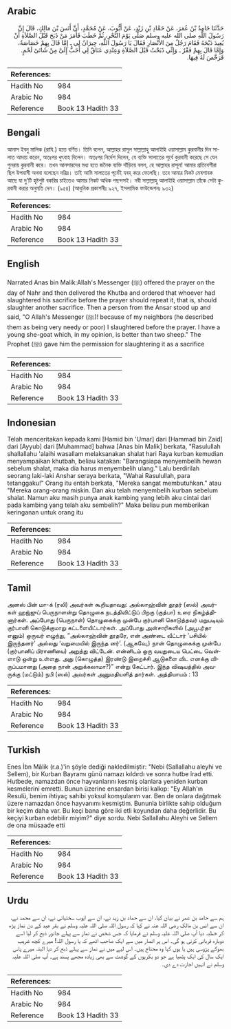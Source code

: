 ## Arabic


<div dir="rtl" lang="ar" style={{fontSize:'larger',backgroundColor:'#f8f9fa',padding:20}}>
حَدَّثَنَا حَامِدُ بْنُ عُمَرَ، عَنْ حَمَّادِ بْنِ زَيْدٍ، عَنْ أَيُّوبَ، عَنْ مُحَمَّدٍ، أَنَّ أَنَسَ بْنَ مَالِكٍ، قَالَ إِنَّ رَسُولَ اللَّهِ صلى الله عليه وسلم صَلَّى يَوْمَ النَّحْرِ، ثُمَّ خَطَبَ فَأَمَرَ مَنْ ذَبَحَ قَبْلَ الصَّلاَةِ أَنْ يُعِيدَ ذَبْحَهُ فَقَامَ رَجُلٌ مِنَ الأَنْصَارِ فَقَالَ يَا رَسُولَ اللَّهِ، جِيرَانٌ لِي ـ إِمَّا قَالَ بِهِمْ خَصَاصَةٌ، وَإِمَّا قَالَ بِهِمْ فَقْرٌ ـ وَإِنِّي ذَبَحْتُ قَبْلَ الصَّلاَةِ وَعِنْدِي عَنَاقٌ لِي أَحَبُّ إِلَىَّ مِنْ شَاتَىْ لَحْمٍ‏.‏ فَرَخَّصَ لَهُ فِيهَا‏.‏
</div>
<div style={{backgroundColor:'#f8f9fa',padding:20, marginBottom: 10}}><table> <thead> <tr> <th>References:</th> <th></th> </tr> </thead> <tbody><tr><td>Hadith No</td><td>984</td></tr><tr><td>Arabic No</td><td>984</td></tr><tr><td>Reference</td><td>Book 13 Hadith 33</td></tr></tbody></table></div>

## Bengali


<div dir="ltr" lang="bn" style={{fontSize:'larger',backgroundColor:'#f8f9fa',padding:20}}>
আনাস ইবনু মালিক (রাযি.) হতে বর্ণিত। তিনি বলেন, আল্লাহর রাসূল সাল্লাল্লাহু আলাইহি ওয়াসাল্লাম কুরবানীর দিন সালাত আদায় করেন, অতঃপর খুৎবাহ দিলেন। অতঃপর নির্দেশ দিলেন, যে ব্যক্তি সালাতের পূর্বে কুরবানী করেছে সে যেন পুনরায় কুরবানী করে। তখন আনসারদের মধ্য হতে জনৈক ব্যক্তি দাঁড়িয়ে বলল, হে আল্লাহর রাসূল! আমার প্রতিবেশীরা ছিল উপবাসী অথবা বলেছেন দরিদ্র। তাই আমি সালাতের পূর্বেই যবহ্ করে ফেলেছি। তবে আমার নিকট মেষশাবক আছে যা দু’টি হৃষ্টপুষ্ট বকরির চাইতেও আমার নিকট অধিক পছন্দসই। নবী সাল্লাল্লাহু আলাইহি ওয়াসাল্লাম তাঁকে সেটা কুরবানী করার অনুমতি দেন। (৯৫৪) (আধুনিক প্রকাশনীঃ ৯২৭, ইসলামিক ফাউন্ডেশনঃ ৯৩২)
</div>
<div style={{backgroundColor:'#f8f9fa',padding:20, marginBottom: 10}}><table> <thead> <tr> <th>References:</th> <th></th> </tr> </thead> <tbody><tr><td>Hadith No</td><td>984</td></tr><tr><td>Arabic No</td><td>984</td></tr><tr><td>Reference</td><td>Book 13 Hadith 33</td></tr></tbody></table></div>

## English


<div dir="ltr" lang="en" style={{fontSize:'larger',backgroundColor:'#f8f9fa',padding:20}}>
Narrated Anas bin Malik:Allah's Messenger (ﷺ) offered the prayer on the day of Nahr and then delivered the Khutba and ordered that whoever had slaughtered his sacrifice before the prayer should repeat it, that is, should slaughter another sacrifice. Then a person from the Ansar stood up and said, "O Allah's Messenger (ﷺ)! because of my neighbors (he described them as being very needy or poor) I slaughtered before the prayer. I have a young she-goat which, in my opinion, is better than two sheep." The Prophet (ﷺ) gave him the permission for slaughtering it as a sacrifice
</div>
<div style={{backgroundColor:'#f8f9fa',padding:20, marginBottom: 10}}><table> <thead> <tr> <th>References:</th> <th></th> </tr> </thead> <tbody><tr><td>Hadith No</td><td>984</td></tr><tr><td>Arabic No</td><td>984</td></tr><tr><td>Reference</td><td>Book 13 Hadith 33</td></tr></tbody></table></div>

## Indonesian


<div dir="ltr" lang="id" style={{fontSize:'larger',backgroundColor:'#f8f9fa',padding:20}}>
Telah menceritakan kepada kami [Hamid bin 'Umar] dari [Hammad bin Zaid] dari [Ayyub] dari [Muhammad] bahwa [Anas bin Malik] berkata, "Rasulullah shallallahu 'alaihi wasallam melaksanakan shalat hari Raya kurban kemudian menyampaikan khutbah, beliau katakan: "Barangsiapa menyembelih hewan sebelum shalat, maka dia harus menyembelih ulang." Lalu berdirilah seorang laki-laki Anshar seraya berkata, "Wahai Rasulullah, para tetanggaku!" Orang itu entah berkata, "Mereka sangat membutuhkan." atau "Mereka orang-orang miskin. Dan aku telah menyembelih kurban sebelum shalat. Namun aku masih punya anak kambing yang lebih aku cintai dari pada kambing yang telah aku sembelih?" Maka beliau pun memberikan keringanan untuk orang itu
</div>
<div style={{backgroundColor:'#f8f9fa',padding:20, marginBottom: 10}}><table> <thead> <tr> <th>References:</th> <th></th> </tr> </thead> <tbody><tr><td>Hadith No</td><td>984</td></tr><tr><td>Arabic No</td><td>984</td></tr><tr><td>Reference</td><td>Book 13 Hadith 33</td></tr></tbody></table></div>

## Tamil


<div dir="ltr" lang="ta" style={{fontSize:'larger',backgroundColor:'#f8f9fa',padding:20}}>
அனஸ் பின் மா-க் (ரலி) அவர்கள் கூறியதாவது: அல்லாஹ்வின் தூதர் (ஸல்) அவர்கள் ஹஜ்ஜுப் பெருநாளன்று தொழுகை நடத்திவிட்டுப் பிறகு (குத்பா) உரை நிகழ்த்தினார்கள். அப்போது (பெருநாள்) தொழுகைக்கு முன்பே குர்பானி கொடுத்தவர் மறுபடியும் குர்பானி கொடுக்குமாறு கட்டளையிட்டார்கள். அப்போது அன்சாரிகளில் (அபூபுர்தா எனும்) ஒருவர் எழுந்து, “அல்லாஹ்வின் தூதரே, என் அண்டை வீட்டார் ‘பசியில் இருந்தனர்’ அல்லது ‘வறுமையில் இருந்த னர்’. (ஆகவே,) நான் தொழுகைக்கு முன்பே (குர்பானிப் பிராணியை) அறுத்து விட்டேன். என்னிடம் ஒரு வயதுடைய பெட்டை வெள்ளாடு ஒன்று உள்ளது. அது (கொழுத்த) இரண்டு இறைச்சி ஆடுகளை விட எனக்கு விருப்பமானது (அதை நான் அறுக்கலாமா?)” என்று கேட்டார். இந்த விஷயத்தில் அவருக்கு (மட்டும்) நபி (ஸல்) அவர்கள் அனுமதியளித் தார்கள். அத்தியாயம் : 13
</div>
<div style={{backgroundColor:'#f8f9fa',padding:20, marginBottom: 10}}><table> <thead> <tr> <th>References:</th> <th></th> </tr> </thead> <tbody><tr><td>Hadith No</td><td>984</td></tr><tr><td>Arabic No</td><td>984</td></tr><tr><td>Reference</td><td>Book 13 Hadith 33</td></tr></tbody></table></div>

## Turkish


<div dir="ltr" lang="tr" style={{fontSize:'larger',backgroundColor:'#f8f9fa',padding:20}}>
Enes İbn Mâlik (r.a.)'in şöyle dediği nakledilmiştir: "Nebi (Sallallahu aleyhi ve Sellem), bir Kurban Bayramı günü namazı kıldırdı ve sonra hutbe îrad etti. Hutbede, namazdan önce hayvanlarını kesmiş olanlara yeniden kurban kesmelerini emretti. Bunun üzerine ensardan birisi kalkıp: "Ey Allah'ın Resulü, benim ihtiyaç sahibi yoksul komşularım var. Ben de onlara dağıtmak üzere namazdan önce hayvanımı kesmiştim. Bununla birlikte sahip olduğum bir keçim daha var. Bu keçi bana göre iki etli koyundan daha değerlidir. Bu keçiyi kurban edebilir miyim?" diye sordu. Nebi Sallallahu Aleyhi ve Sellem de ona müsaade etti
</div>
<div style={{backgroundColor:'#f8f9fa',padding:20, marginBottom: 10}}><table> <thead> <tr> <th>References:</th> <th></th> </tr> </thead> <tbody><tr><td>Hadith No</td><td>984</td></tr><tr><td>Arabic No</td><td>984</td></tr><tr><td>Reference</td><td>Book 13 Hadith 33</td></tr></tbody></table></div>

## Urdu


<div dir="rtl" lang="ur" style={{fontSize:'larger',backgroundColor:'#f8f9fa',padding:20}}>
ہم سے حامد بن عمر نے بیان کیا، ان سے حماد بن زید نے، ان سے ایوب سختیانی نے، ان سے محمد نے، ان سے انس بن مالک رضی اللہ عنہ نے کہا کہ رسول اللہ صلی اللہ علیہ وسلم نے بقر عید کے دن نماز پڑھ کر خطبہ دیا آپ صلی اللہ علیہ وسلم نے فرمایا کہ جس شخص نے نماز سے پہلے جانور ذبح کر لیا اسے دوبارہ قربانی کرنی ہو گی۔ اس پر انصار میں سے ایک صاحب اٹھے کہ یا رسول اللہ! میرے کچھ غریب بھوکے پڑوسی ہیں یا یوں کہا وہ محتاج ہیں۔ اس لیے میں نے نماز سے پہلے ذبح کر دیا البتہ میرے پاس ایک سال کی ایک پٹھیا ہے جو دو بکریوں کے گوشت سے بھی زیادہ مجھے پسند ہے۔ آپ صلی اللہ علیہ وسلم نے انہیں اجازت دے دی۔
</div>
<div style={{backgroundColor:'#f8f9fa',padding:20, marginBottom: 10}}><table> <thead> <tr> <th>References:</th> <th></th> </tr> </thead> <tbody><tr><td>Hadith No</td><td>984</td></tr><tr><td>Arabic No</td><td>984</td></tr><tr><td>Reference</td><td>Book 13 Hadith 33</td></tr></tbody></table></div>